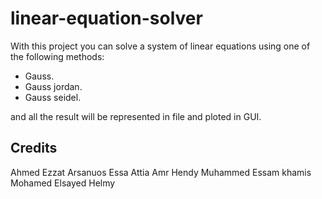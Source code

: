 # linear-equation-solver

With this project you can solve a system of linear equations
using one of the following methods:
* Gauss.
* Gauss jordan.
* Gauss seidel.

and all the result will be represented in file and ploted in GUI.

## Credits
Ahmed Ezzat 
Arsanuos Essa Attia
Amr Hendy
Muhammed Essam khamis
Mohamed Elsayed Helmy
